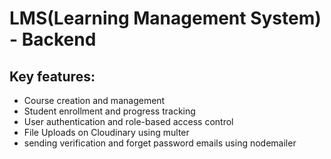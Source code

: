 # LMS(Learning Management System) - Backend

## Key features:
- Course creation and management
- Student enrollment and progress tracking
- User authentication and role-based access control
- File Uploads on Cloudinary using multer
- sending verification and forget password emails using nodemailer



